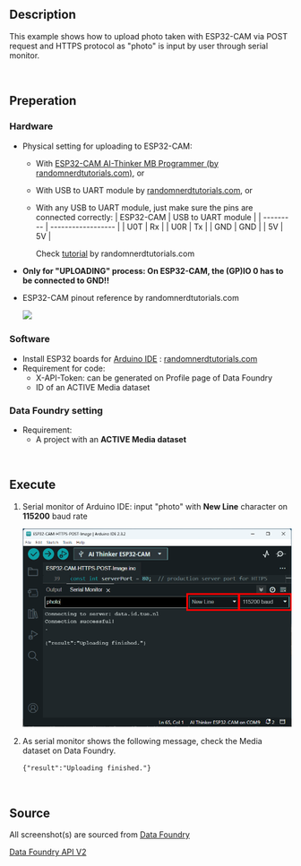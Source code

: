 ## Description

This example shows how to upload photo taken with ESP32-CAM via POST request and HTTPS protocol as "photo" is input by user through serial monitor.

<br>

## Preperation

### Hardware

* Physical setting for uploading to ESP32-CAM: 
    - With [ESP32-CAM AI-Thinker MB Programmer (by randomnerdtutorials.com)](https://randomnerdtutorials.com/upload-code-esp32-cam-mb-usb/), or
    - With USB to UART module by [randomnerdtutorials.com](https://randomnerdtutorials.com/program-upload-code-esp32-cam/), or
    - With any USB to UART module, just make sure the pins are connected correctly:
        | ESP32-CAM | USB to UART module |
        | --------- | ------------------ |
        | U0T | Rx |
        | U0R | Tx |
        | GND | GND |
        | 5V | 5V |
        
      Check [tutorial](https://randomnerdtutorials.com/program-upload-code-esp32-cam/) by randomnerdtutorials.com
        
      
- **Only for "UPLOADING" process: On ESP32-CAM, the (GP)IO 0 has to be connected to GND!!**
- ESP32-CAM pinout reference by randomnerdtutorials.com <br />
  
    ![](https://i0.wp.com/randomnerdtutorials.com/wp-content/uploads/2020/03/ESP32-CAM-pinout-new.png?quality=100&strip=all&ssl=1)

### Software

* Install ESP32 boards for [Arduino IDE](https://www.arduino.cc/en/software) : [randomnerdtutorials.com](https://randomnerdtutorials.com/installing-the-esp32-board-in-arduino-ide-windows-instructions/)
* Requirement for code: 
    * X-API-Token: can be generated on Profile page of Data Foundry
    * ID of an ACTIVE Media dataset

### Data Foundry setting

* Requirement: 
    - A project with an **ACTIVE Media dataset**

<br>

## Execute

1. Serial monitor of Arduino IDE: input "photo" with **New Line** character on **115200** baud rate <br />

    ![](images/ESP32-Cam_POST_to_DF.png)
2. As serial monitor shows the following message, check the Media dataset on Data Foundry.
    ```
    {"result":"Uploading finished."}
    ```

<br>

## Source

All screenshot(s) are sourced from [Data Foundry](https://data.id.tue.nl/)

[Data Foundry API V2](https://data.id.tue.nl/api/v2/docs/datafoundry.html)